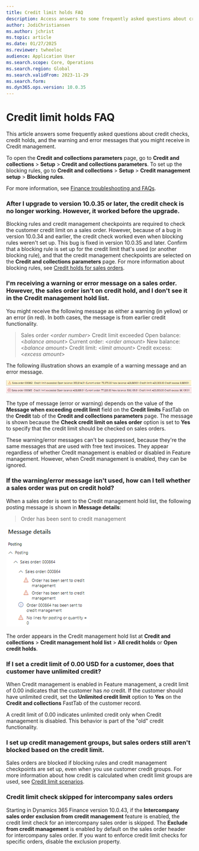 ```yaml
---
title: Credit limit holds FAQ
description: Access answers to some frequently asked questions about credit checks, credit holds, and the warning and error messages that you might receive in Credit management.
author: JodiChristiansen
ms.author: jchrist
ms.topic: article
ms.date: 01/27/2025
ms.reviewer: twheeloc
audience: Application User
ms.search.scope: Core, Operations
ms.search.region: Global
ms.search.validFrom: 2023-11-29
ms.search.form: 
ms.dyn365.ops.version: 10.0.35
---
```


# Credit limit holds FAQ

This article answers some frequently asked questions about credit checks, credit holds, and the warning and error messages that you might receive in Credit management.

To open the **Credit and collections parameters** page, go to **Credit and collections** \> **Setup** \> **Credit and collections parameters**. To set up the blocking rules, go to **Credit and collections** \> **Setup** \> **Credit management setup** \> **Blocking rules**.

For more information, see [Finance troubleshooting and FAQs](../finance-troubleshooting.md).

### After I upgrade to version 10.0.35 or later, the credit check is no longer working. However, it worked before the upgrade.

Blocking rules and credit management checkpoints are required to check the customer credit limit on a sales order. However, because of a bug in version 10.0.34 and earlier, the credit check worked even when blocking rules weren't set up. This bug is fixed in version 10.0.35 and later. Confirm that a blocking rule is set up for the credit limit that's used (or another blocking rule), and that the credit management checkpoints are selected on the **Credit and collections parameters** page. For more information about blocking rules, see [Credit holds for sales orders](cm-sales-order-credit-holds.md).

### I'm receiving a warning or error message on a sales order. However, the sales order isn't on credit hold, and I don't see it in the Credit management hold list.

You might receive the following message as either a warning (in yellow) or an error (in red). In both cases, the message is from earlier credit functionality.

> Sales order \<*order number*\> Credit limit exceeded Open balance: \<*balance amount*\> Current order: \<*order amount*\> New balance: \<*balance amount*\> Credit limit: \<*limit amount*\> Credit excess: \<*excess amount*\>

The following illustration shows an example of a warning message and an error message.

[![Screenshot that shows examples of sales order warning and error messages.](./media/SalesOrderWarning.png)](./media/SalesOrderWarning.png)

The type of message (error or warning) depends on the value of the **Message when exceeding credit limit** field on the **Credit limits** FastTab on the **Credit** tab of the **Credit and collections parameters** page. The message is shown because the **Check credit limit on sales order** option is set to **Yes** to specify that the credit limit should be checked on sales orders. 

These warning/error messages can't be suppressed, because they're the same messages that are used with free text invoices. They appear regardless of whether Credit management is enabled or disabled in Feature management. However, when Credit management is enabled, they can be ignored.

### If the warning/error message isn't used, how can I tell whether a sales order was put on credit hold?

When a sales order is sent to the Credit management hold list, the following posting message is shown in **Message details**:

> Order has been sent to credit management

[![Screenshot that shows an example of a Credit managment error message.](./media/CreditManagementError.png)](./media/CreditManagementError.png)

The order appears in the Credit management hold list at **Credit and collections** \> **Credit management hold list** \> **All credit holds** or **Open credit holds**.

### If I set a credit limit of 0.00 USD for a customer, does that customer have unlimited credit?

When Credit management is enabled in Feature management, a credit limit of 0.00 indicates that the customer has *no* credit. If the customer should have unlimited credit, set the **Unlimited credit limit** option to **Yes** on the **Credit and collections** FastTab of the customer record.

A credit limit of 0.00 indicates unlimited credit only when Credit management is disabled. This behavior is part of the "old" credit functionality.

### I set up credit management groups, but sales orders still aren't blocked based on the credit limit.

Sales orders are blocked if blocking rules and credit management checkpoints are set up, even when you use customer credit groups. For more information about how credit is calculated when credit limit groups are used, see [Credit limit scenarios](credit-limit-scenarios.md).

### Credit limit check skipped for intercompany sales orders 

Starting in Dynamics 365 Finance version 10.0.43, if the **Intercompany sales order exclusion from credit management** feature is enabled, the credit limit check for an intercompany sales order is skipped. The **Exclude from credit management** is enabled by default on the sales order header for intercompany sales order. If you want to enforce credit limit checks for specific orders, disable the exclusion property. 
